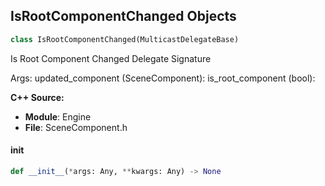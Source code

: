 ## IsRootComponentChanged Objects

```python
class IsRootComponentChanged(MulticastDelegateBase)
```

Is Root Component Changed  Delegate Signature

Args:
    updated_component (SceneComponent): 
    is_root_component (bool):

**C++ Source:**

- **Module**: Engine
- **File**: SceneComponent.h

<a id="unreal.IsRootComponentChanged.__init__"></a>

#### __init__

```python
def __init__(*args: Any, **kwargs: Any) -> None
```

<a id="unreal.PawnControllerChangedSignature"></a>